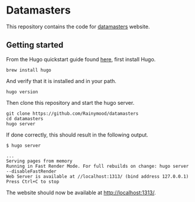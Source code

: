# Datamasters

This repository contains the code for [datamasters](https://datamasters.netlify.app/) website. 

## Getting started

From the Hugo quickstart guide found [here](https://gohugo.io/getting-started/quick-start/), first install Hugo.

```
brew install hugo
```

And verify that it is installed and in your path.

```
hugo version
```

Then clone this repository and start the hugo server.

```
git clone https://github.com/Rainymood/datamasters
cd datamasters
hugo server 
```

If done correctly, this should result in the following output.

```
$ hugo server

...
Serving pages from memory
Running in Fast Render Mode. For full rebuilds on change: hugo server --disableFastRender
Web Server is available at //localhost:1313/ (bind address 127.0.0.1)
Press Ctrl+C to stop
```

The website should now be available at [http://localhost:1313/](http://localhost:1313/).
